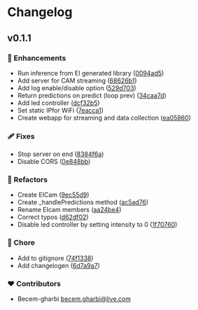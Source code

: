 # Changelog


## v0.1.1


### 🚀 Enhancements

- Run inference from EI generated library ([0094ad5](https://github.com/becem-gharbi/esp32-cam-object-detection/commit/0094ad5))
- Add server for CAM streaming ([68626b1](https://github.com/becem-gharbi/esp32-cam-object-detection/commit/68626b1))
- Add log enable/disable option ([529d703](https://github.com/becem-gharbi/esp32-cam-object-detection/commit/529d703))
- Return predictions on predict (loop prev) ([34caa7d](https://github.com/becem-gharbi/esp32-cam-object-detection/commit/34caa7d))
- Add led controller ([dcf32b5](https://github.com/becem-gharbi/esp32-cam-object-detection/commit/dcf32b5))
- Set static IPfor WiFi ([7eacca1](https://github.com/becem-gharbi/esp32-cam-object-detection/commit/7eacca1))
- Create webapp for streaming and data collection ([ea05860](https://github.com/becem-gharbi/esp32-cam-object-detection/commit/ea05860))

### 🩹 Fixes

- Stop server on end ([8384f6a](https://github.com/becem-gharbi/esp32-cam-object-detection/commit/8384f6a))
- Disable CORS ([0e848bb](https://github.com/becem-gharbi/esp32-cam-object-detection/commit/0e848bb))

### 💅 Refactors

- Create EICam ([9ec55d9](https://github.com/becem-gharbi/esp32-cam-object-detection/commit/9ec55d9))
- Create _handlePredictions method ([ac5ad76](https://github.com/becem-gharbi/esp32-cam-object-detection/commit/ac5ad76))
- Rename EIcam members ([aa24be4](https://github.com/becem-gharbi/esp32-cam-object-detection/commit/aa24be4))
- Correct typos ([d62df02](https://github.com/becem-gharbi/esp32-cam-object-detection/commit/d62df02))
- Disable led controller by setting intensity to 0 ([1f70760](https://github.com/becem-gharbi/esp32-cam-object-detection/commit/1f70760))

### 🏡 Chore

- Add to gitignore ([74f1338](https://github.com/becem-gharbi/esp32-cam-object-detection/commit/74f1338))
- Add changelogen ([6d7a9a7](https://github.com/becem-gharbi/esp32-cam-object-detection/commit/6d7a9a7))

### ❤️ Contributors

- Becem-gharbi <becem.gharbi@live.com>

